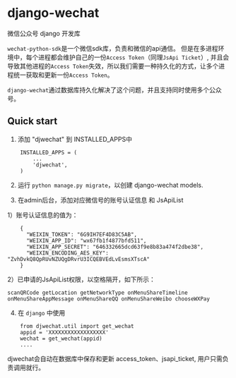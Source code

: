 # django-wechat
微信公众号 django 开发库

`wechat-python-sdk`是一个微信sdk库，负责和微信的api通信。 
但是在多进程环境中，每个进程都会维护自己的一份`Access Token`（同理`JsApi Ticket`）, 
并且会导致其他进程的`Access Token`失效，所以我们需要一种持久化的方式，让多个进程统一获取和更新一份`Access Token`。

`django-wechat`通过数据库持久化解决了这个问题，并且支持同时使用多个公众号。

Quick start
-----------

1. 添加 "djwechat" 到 INSTALLED_APPS中

```
    INSTALLED_APPS = (
        ...
        'djwechat',
    )
```

2. 运行 `python manage.py migrate`，以创建 django-wechat models.

3. 在admin后台，添加对应微信号的账号认证信息 和 JsApiList

1）账号认证信息的值为：

```
    {
      "WEIXIN_TOKEN": "6G9IH7EF4D83C5AB",
      "WEIXIN_APP_ID": "wx67fb1f4877bfd511",
      "WEIXIN_APP_SECRET": "646332665dcd63f9e8b83a474f2dbe38",
      "WEIXIN_ENCODING_AES_KEY": "ZvhDvkQ8QpRUvNZUQgDRvrU3ICQEBVEdLvEsmsXTscA"
    }
```

2）已申请的JsApiList权限，以空格隔开，如下所示：

    scanQRCode getLocation getNetworkType onMenuShareTimeline onMenuShareAppMessage onMenuShareQQ onMenuShareWeibo chooseWXPay
   
4. 在 `django` 中使用

```
    from djwechat.util import get_wechat
    appid = 'XXXXXXXXXXXXXXXXXX'
    wechat = get_wechat(appid)
    ....
```

djwechat会自动在数据库中保存和更新 access_token、jsapi_ticket, 用户只需负责调用就行。